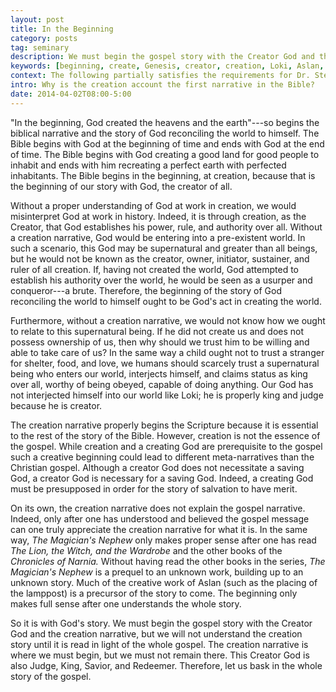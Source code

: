 ```yaml
---
layout: post
title: In the Beginning
category: posts
tag: seminary
description: We must begin the gospel story with the Creator God and the creation narrative, but we will not understand the creation story until it is read in light of the whole gospel. 
keywords: [beginning, create, Genesis, creator, creation, Loki, Aslan, Narnia]
context: The following partially satisfies the requirements for Dr. Steven McKinion's Christian Theology I class at Southeastern Baptist Theological Seminary.
intro: Why is the creation account the first narrative in the Bible?
date: 2014-04-02T08:00-5:00
---
```


"In the beginning, God created the heavens and the earth"---so begins the biblical narrative and the story of God reconciling the world to himself. The  Bible begins with God at the beginning of time and ends with God at the end of time. The Bible begins with God creating a good land for good people to inhabit and ends with him recreating a perfect earth with perfected inhabitants. The Bible begins in the beginning, at creation, because that is the beginning of our story with God, the creator of all.

Without a proper understanding of God at work in creation, we would misinterpret God at work in history. Indeed, it is through creation, as the Creator, that God establishes his power, rule, and authority over all. Without a creation narrative, God would be entering into a pre-existent world. In such a scenario, this God may be supernatural and greater than all beings, but he would not be known as the creator, owner, initiator, sustainer, and ruler of all creation. If, having not created the world, God  attempted to establish his authority over the world, he would be seen as a usurper and conqueror---a brute. Therefore, the beginning of the story of God reconciling the world to himself ought to be God's act in creating the world.

Furthermore, without a creation narrative, we would not know how we ought to relate to this supernatural being. If he did not create us and does not possess ownership of us, then why should we trust him to be willing and able to take care of us? In the same way a child ought not to trust a stranger for shelter, food, and love, we humans should scarcely trust a supernatural being who enters our world, interjects himself, and claims status as king over all, worthy of being obeyed, capable of doing anything. Our God has not interjected himself into our world like Loki; he is properly king and judge because he is creator.

The creation narrative properly begins the Scripture because it is essential to the rest of the story of the Bible. However, creation is not the essence of the gospel. While creation and a creating God are prerequisite to the gospel such a creative beginning could lead to different meta-narratives than the Christian gospel. Although a creator God does not necessitate a saving God, a creator God is necessary for a saving God. Indeed, a creating God must be presupposed in order for the story of salvation to have merit. 

On its own, the creation narrative does not explain the gospel narrative. Indeed, only after one has understood and believed the gospel message can one truly appreciate the creation narrative for what it is. In the same way, *The Magician's Nephew* only makes proper sense after one has read *The Lion, the Witch, and the Wardrobe* and the other books of the *Chronicles of Narnia.* Without having read the other books in the series, *The Magician's Nephew* is a prequel to an unknown work, building up to an unknown story. Much of the creative work of Aslan (such as the placing of the lamppost) is a precursor of the story to come. The beginning only makes full sense after one understands the whole story. 

So it is with God's story. We must begin the gospel story with the Creator God and the creation narrative, but we will not understand the creation story until it is read in light of the whole gospel. The creation narrative is where we must begin, but we must not remain there. This Creator God is also Judge, King, Savior, and Redeemer. Therefore, let us bask in the whole story of the gospel.
